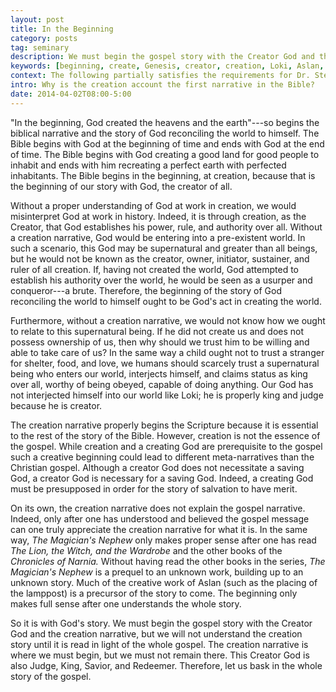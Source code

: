 ```yaml
---
layout: post
title: In the Beginning
category: posts
tag: seminary
description: We must begin the gospel story with the Creator God and the creation narrative, but we will not understand the creation story until it is read in light of the whole gospel. 
keywords: [beginning, create, Genesis, creator, creation, Loki, Aslan, Narnia]
context: The following partially satisfies the requirements for Dr. Steven McKinion's Christian Theology I class at Southeastern Baptist Theological Seminary.
intro: Why is the creation account the first narrative in the Bible?
date: 2014-04-02T08:00-5:00
---
```


"In the beginning, God created the heavens and the earth"---so begins the biblical narrative and the story of God reconciling the world to himself. The  Bible begins with God at the beginning of time and ends with God at the end of time. The Bible begins with God creating a good land for good people to inhabit and ends with him recreating a perfect earth with perfected inhabitants. The Bible begins in the beginning, at creation, because that is the beginning of our story with God, the creator of all.

Without a proper understanding of God at work in creation, we would misinterpret God at work in history. Indeed, it is through creation, as the Creator, that God establishes his power, rule, and authority over all. Without a creation narrative, God would be entering into a pre-existent world. In such a scenario, this God may be supernatural and greater than all beings, but he would not be known as the creator, owner, initiator, sustainer, and ruler of all creation. If, having not created the world, God  attempted to establish his authority over the world, he would be seen as a usurper and conqueror---a brute. Therefore, the beginning of the story of God reconciling the world to himself ought to be God's act in creating the world.

Furthermore, without a creation narrative, we would not know how we ought to relate to this supernatural being. If he did not create us and does not possess ownership of us, then why should we trust him to be willing and able to take care of us? In the same way a child ought not to trust a stranger for shelter, food, and love, we humans should scarcely trust a supernatural being who enters our world, interjects himself, and claims status as king over all, worthy of being obeyed, capable of doing anything. Our God has not interjected himself into our world like Loki; he is properly king and judge because he is creator.

The creation narrative properly begins the Scripture because it is essential to the rest of the story of the Bible. However, creation is not the essence of the gospel. While creation and a creating God are prerequisite to the gospel such a creative beginning could lead to different meta-narratives than the Christian gospel. Although a creator God does not necessitate a saving God, a creator God is necessary for a saving God. Indeed, a creating God must be presupposed in order for the story of salvation to have merit. 

On its own, the creation narrative does not explain the gospel narrative. Indeed, only after one has understood and believed the gospel message can one truly appreciate the creation narrative for what it is. In the same way, *The Magician's Nephew* only makes proper sense after one has read *The Lion, the Witch, and the Wardrobe* and the other books of the *Chronicles of Narnia.* Without having read the other books in the series, *The Magician's Nephew* is a prequel to an unknown work, building up to an unknown story. Much of the creative work of Aslan (such as the placing of the lamppost) is a precursor of the story to come. The beginning only makes full sense after one understands the whole story. 

So it is with God's story. We must begin the gospel story with the Creator God and the creation narrative, but we will not understand the creation story until it is read in light of the whole gospel. The creation narrative is where we must begin, but we must not remain there. This Creator God is also Judge, King, Savior, and Redeemer. Therefore, let us bask in the whole story of the gospel.
